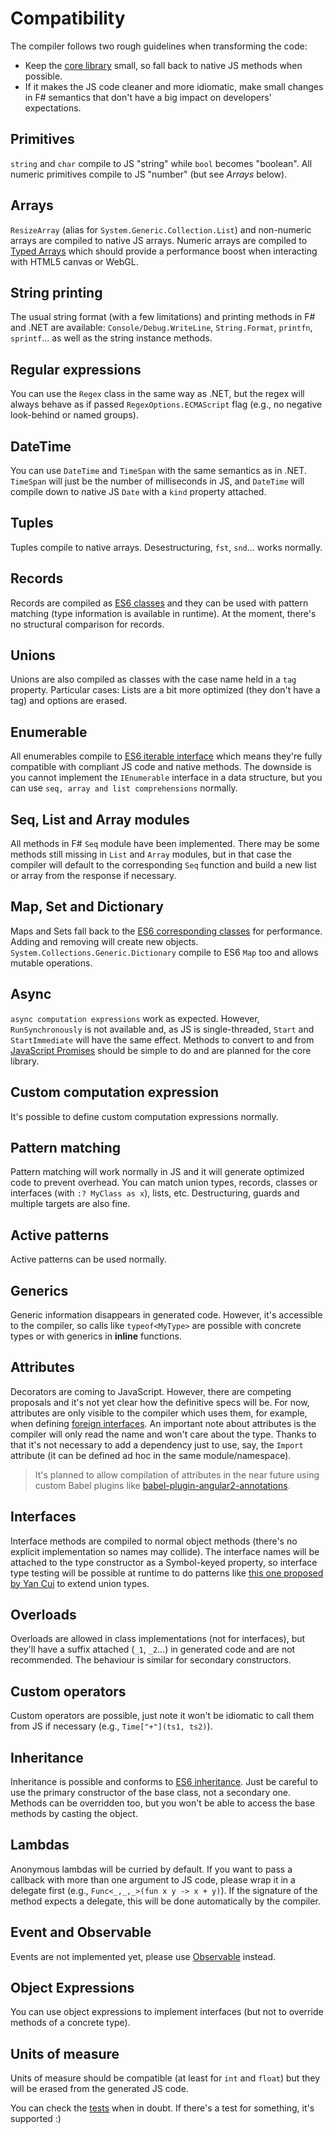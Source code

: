 # Compatibility

The compiler follows two rough guidelines when transforming the code:

* Keep the [core library](/src/fable-js/fable-core.js) small, so fall back to native JS methods when possible.
* If it makes the JS code cleaner and more idiomatic, make small changes in F# semantics
  that don't have a big impact on developers' expectations.

## Primitives
`string` and `char` compile to JS "string" while `bool` becomes "boolean".
All numeric primitives compile to JS "number" (but see _Arrays_ below).

## Arrays
`ResizeArray` (alias for `System.Generic.Collection.List`) and non-numeric
arrays are compiled to native JS arrays. Numeric arrays are compiled to
[Typed Arrays](https://developer.mozilla.org/en-US/docs/Web/JavaScript/Reference/Global_Objects/TypedArray)
which should provide a performance boost when interacting with HTML5 canvas or WebGL.

## String printing
The usual string format (with a few limitations) and printing methods in F# and .NET are available:
`Console/Debug.WriteLine`, `String.Format`, `printfn`, `sprintf`... as well as the
string instance methods.

## Regular expressions
You can use the `Regex` class in the same way as .NET, but the regex will always
behave as if passed `RegexOptions.ECMAScript` flag (e.g., no negative look-behind
or named groups).

## DateTime
You can use `DateTime` and `TimeSpan` with the same semantics as in .NET.
`TimeSpan` will just be the number of milliseconds in JS, and `DateTime` will
compile down to native JS `Date` with a `kind` property attached.  

## Tuples
Tuples compile to native arrays. Desestructuring, `fst`, `snd`... works normally.

## Records
Records are compiled as [ES6 classes](http://babeljs.io/docs/learn-es2015/#classes)
and they can be used with pattern matching (type information is available in runtime).
At the moment, there's no structural comparison for records.

## Unions
Unions are also compiled as classes with the case name held in a `tag` property.
Particular cases: Lists are a bit more optimized (they don't have a tag) and options are erased.

## Enumerable
All enumerables compile to [ES6 iterable interface](http://babeljs.io/docs/learn-es2015/#iterators-for-of)
which means they're fully compatible with compliant JS code and native methods.
The downside is you cannot implement the `IEnumerable` interface in a data structure,
but you can use `seq, array and list comprehensions` normally.

## Seq, List and Array modules
All methods in F# `Seq` module have been implemented. There may be some methods still missing
in `List` and `Array` modules, but in that case the compiler will default to the corresponding
`Seq` function and build a new list or array from the response if necessary.

## Map, Set and Dictionary
Maps and Sets fall back to the [ES6 corresponding classes](http://babeljs.io/docs/learn-es2015/#map-set-weak-map-weak-set)
for performance. Adding and removing will create new objects. `System.Collections.Generic.Dictionary` compile to ES6 `Map` too
and allows mutable operations.

## Async
`async computation expressions` work as expected. However, `RunSynchronously` is not available and,
as JS is single-threaded, `Start` and `StartImmediate` will have the same effect.
Methods to convert to and from [JavaScript Promises](http://babeljs.io/docs/learn-es2015/#promises)
should be simple to do and are planned for the core library.

## Custom computation expression
It's possible to define custom computation expressions normally.

## Pattern matching
Pattern matching will work normally in JS and it will generate optimized
code to prevent overhead. You can match union types, records, classes or
interfaces (with `:? MyClass as x`), lists, etc. Destructuring, guards and
multiple targets are also fine.

## Active patterns
Active patterns can be used normally.

## Generics
Generic information disappears in generated code. However, it's accessible
to the compiler, so calls like `typeof<MyType>` are possible with concrete
types or with generics in **inline** functions.

## Attributes
Decorators are coming to JavaScript. However, there are competing proposals
and it's not yet clear how the definitive specs will be. For now, attributes
are only visible to the compiler which uses them, for example, when defining
[foreign interfaces](interacting.md). An important note about attributes is
the compiler will only read the name and won't care about the type. Thanks
to that it's not necessary to add a dependency just to use, say, the `Import`
attribute (it can be defined ad hoc in the same module/namespace).

> It's planned to allow compilation of attributes in the near future
using custom Babel plugins like [babel-plugin-angular2-annotations](https://github.com/shuhei/babel-plugin-angular2-annotations).

## Interfaces
Interface methods are compiled to normal object methods (there's no explicit
implementation so names may collide). The interface names will be attached
to the type constructor as a Symbol-keyed property, so interface type testing
will be possible at runtime to do patterns like [this one proposed by Yan Cui](http://theburningmonk.com/2012/03/f-extending-discriminated-unions-using-marker-interfaces/)
to extend union types.

## Overloads
Overloads are allowed in class implementations (not for interfaces), but they'll
have a suffix attached (`_1`, `_2`...) in generated code and are not recommended.
The behaviour is similar for secondary constructors.

## Custom operators
Custom operators are possible, just note it won't be idiomatic to call
them from JS if necessary (e.g., `Time["+"](ts1, ts2)`).

## Inheritance
Inheritance is possible and conforms to [ES6 inheritance](https://github.com/lukehoban/es6features#classes).
Just be careful to use the primary constructor of the base class,
not a secondary one. Methods can be overridden too, but you won't
be able to access the base methods by casting the object. 

## Lambdas
Anonymous lambdas will be curried by default. If you want to pass a callback with
more than one argument to JS code, please wrap it in a delegate first (e.g.,
`Func<_,_,_>(fun x y -> x + y)`). If the signature of the method expects a
delegate, this will be done automatically by the compiler.

## Event and Observable
Events are not implemented yet, please use [Observable](/test/ObservableTests.fs) instead.

## Object Expressions
You can use object expressions to implement interfaces (but not to override methods of a concrete type).

## Units of measure
Units of measure should be compatible (at least for `int` and `float`) but they will
be erased from the generated JS code.

You can check the [tests](/test) when in doubt. If there's a test for something,
it's supported :)